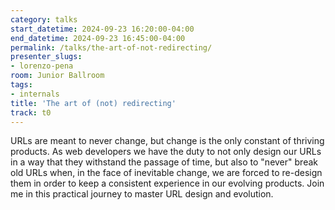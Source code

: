 ```yaml
---
category: talks
start_datetime: 2024-09-23 16:20:00-04:00
end_datetime: 2024-09-23 16:45:00-04:00
permalink: /talks/the-art-of-not-redirecting/
presenter_slugs:
- lorenzo-pena
room: Junior Ballroom
tags:
- internals
title: 'The art of (not) redirecting'
track: t0
---
```


URLs are meant to never change, but change is the only constant of thriving products. As web developers we have the duty to not only design our URLs in a way that they withstand the passage of time, but also to "never" break old URLs when, in the face of inevitable change, we are forced to re-design them in order to keep a consistent experience in our evolving products. Join me in this practical journey to master URL design and evolution.
